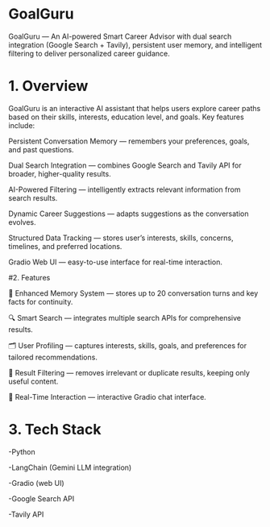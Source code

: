 # GoalGuru
GoalGuru — An AI-powered Smart Career Advisor with dual search integration (Google Search + Tavily), persistent user memory, and intelligent filtering to deliver personalized career guidance.

# 1. Overview
GoalGuru is an interactive AI assistant that helps users explore career paths based on their skills, interests, education level, and goals.
Key features include:

Persistent Conversation Memory — remembers your preferences, goals, and past questions.

Dual Search Integration — combines Google Search and Tavily API for broader, higher-quality results.

AI-Powered Filtering — intelligently extracts relevant information from search results.

Dynamic Career Suggestions — adapts suggestions as the conversation evolves.

Structured Data Tracking — stores user’s interests, skills, concerns, timelines, and preferred locations.

Gradio Web UI — easy-to-use interface for real-time interaction.

#2. Features
   
🧠 Enhanced Memory System — stores up to 20 conversation turns and key facts for continuity.

🔍 Smart Search — integrates multiple search APIs for comprehensive results.

🗂 User Profiling — captures interests, skills, goals, and preferences for tailored recommendations.

🧹 Result Filtering — removes irrelevant or duplicate results, keeping only useful content.

💬 Real-Time Interaction — interactive Gradio chat interface.

# 3. Tech Stack

-Python

-LangChain (Gemini LLM integration)

-Gradio (web UI)

-Google Search API

-Tavily API
